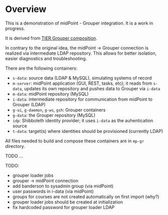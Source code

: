 # Overview

This is a demonstration of midPoint - Grouper integration. It is a work in progress.

It is derived from [TIER Grouper composition](https://github.internet2.edu/docker/grouper/tree/master/test-compose).

In contrary to the original idea, the midPoint -> Grouper connection is realized via intermediate LDAP repository. This allows for better isolation, easier diagnostics and troubleshooting.

There are the following containers:

- `s-data`: source data (LDAP & MySQL), simulating systems of record
- `m-server`: midPoint application (GUI, REST, tasks, etc); it reads from `s-data`, updates its own repository and pushes data to Grouper via `i-data`
- `m-data`: midPoint repository (MySQL)
- `i-data`: intermediate repository for communication from midPoint to Grouper (LDAP)
- `g-ui`, `g-daemon`, `g-ws`, `gsh`: Grouper containers
- `g-data`: the Grouper repository (MySQL)
- `idp`: Shibboleth identity provider; it uses `i-data` as the auhentication source
- `t-data`: target(s) where identities should be provisioned (currently LDAP)

All files needed to build and compose these containers are in `mp-gr` directory.

TODO ...

TODO:
 - grouper loader jobs
 - grouper -> midPoint connection
 - add banderson to sysadmin group (via midPoint)
 - user passwords in i-data (via midPoint)
 - groups for courses are not created automatically on first import (why?)
 - grouper loader jobs should be created at initialization
 - fix hardcoded password for grouper loader LDAP

